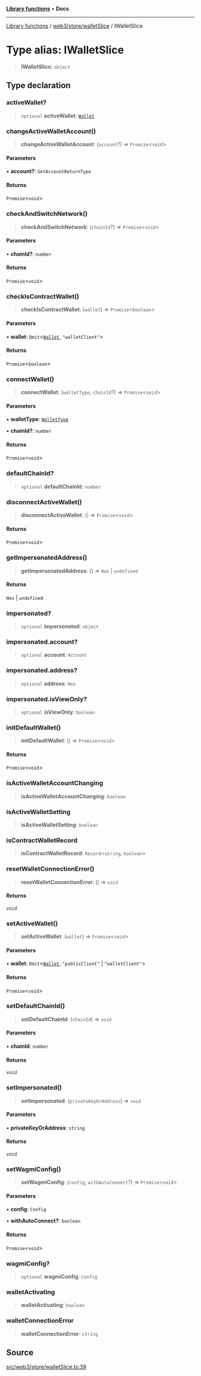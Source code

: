 [**Library functions**](../../../../README.md) • **Docs**

***

[Library functions](../../../../modules.md) / [web3/store/walletSlice](../README.md) / IWalletSlice

# Type alias: IWalletSlice

> **IWalletSlice**: `object`

## Type declaration

### activeWallet?

> `optional` **activeWallet**: [`Wallet`](../interfaces/Wallet.md)

### changeActiveWalletAccount()

> **changeActiveWalletAccount**: (`account`?) => `Promise`\<`void`\>

#### Parameters

• **account?**: `GetAccountReturnType`

#### Returns

`Promise`\<`void`\>

### checkAndSwitchNetwork()

> **checkAndSwitchNetwork**: (`chainId`?) => `Promise`\<`void`\>

#### Parameters

• **chainId?**: `number`

#### Returns

`Promise`\<`void`\>

### checkIsContractWallet()

> **checkIsContractWallet**: (`wallet`) => `Promise`\<`boolean`\>

#### Parameters

• **wallet**: `Omit`\<[`Wallet`](../interfaces/Wallet.md), `"walletClient"`\>

#### Returns

`Promise`\<`boolean`\>

### connectWallet()

> **connectWallet**: (`walletType`, `chainId`?) => `Promise`\<`void`\>

#### Parameters

• **walletType**: [`WalletType`](../../../connectors/enumerations/WalletType.md)

• **chainId?**: `number`

#### Returns

`Promise`\<`void`\>

### defaultChainId?

> `optional` **defaultChainId**: `number`

### disconnectActiveWallet()

> **disconnectActiveWallet**: () => `Promise`\<`void`\>

#### Returns

`Promise`\<`void`\>

### getImpersonatedAddress()

> **getImpersonatedAddress**: () => `Hex` \| `undefined`

#### Returns

`Hex` \| `undefined`

### impersonated?

> `optional` **impersonated**: `object`

### impersonated.account?

> `optional` **account**: `Account`

### impersonated.address?

> `optional` **address**: `Hex`

### impersonated.isViewOnly?

> `optional` **isViewOnly**: `boolean`

### initDefaultWallet()

> **initDefaultWallet**: () => `Promise`\<`void`\>

#### Returns

`Promise`\<`void`\>

### isActiveWalletAccountChanging

> **isActiveWalletAccountChanging**: `boolean`

### isActiveWalletSetting

> **isActiveWalletSetting**: `boolean`

### isContractWalletRecord

> **isContractWalletRecord**: `Record`\<`string`, `boolean`\>

### resetWalletConnectionError()

> **resetWalletConnectionError**: () => `void`

#### Returns

`void`

### setActiveWallet()

> **setActiveWallet**: (`wallet`) => `Promise`\<`void`\>

#### Parameters

• **wallet**: `Omit`\<[`Wallet`](../interfaces/Wallet.md), `"publicClient"` \| `"walletClient"`\>

#### Returns

`Promise`\<`void`\>

### setDefaultChainId()

> **setDefaultChainId**: (`chainId`) => `void`

#### Parameters

• **chainId**: `number`

#### Returns

`void`

### setImpersonated()

> **setImpersonated**: (`privateKeyOrAddress`) => `void`

#### Parameters

• **privateKeyOrAddress**: `string`

#### Returns

`void`

### setWagmiConfig()

> **setWagmiConfig**: (`config`, `withAutoConnect`?) => `Promise`\<`void`\>

#### Parameters

• **config**: `Config`

• **withAutoConnect?**: `boolean`

#### Returns

`Promise`\<`void`\>

### wagmiConfig?

> `optional` **wagmiConfig**: `Config`

### walletActivating

> **walletActivating**: `boolean`

### walletConnectionError

> **walletConnectionError**: `string`

## Source

[src/web3/store/walletSlice.ts:39](https://github.com/bgd-labs/fe-shared/blob/bcb81f075c57b42adfeb5f3e6c387d13f532f431/src/web3/store/walletSlice.ts#L39)
